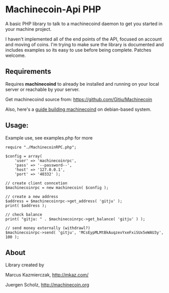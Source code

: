 # Machinecoin-Api PHP

A basic PHP library to talk to a machinecoind daemon to get you started in your machine project.

I haven't implemented all of the end points of the API, focused on account and moving of coins. I'm trying to make sure the library is documented and includes examples so its easy to use before being complete.  Patches welcome.


## Requirements

Requires **machinecoind** to already be installed and running on your local server or reachable by your server.  

Get machinecoind source from: https://github.com/Gitju/Machinecoin

Also, here's a [guide building machinecoind](https://github.com/Gitju/Machinecoin-Docs/tree/master/guides/build) on debian-based system.  


## Usage:

Example use, see examples.php for more

```
require "./MachinecoinRPC.php";

$config = array(
    'user' => 'machinecoinrpc',
    'pass' => '--password--',
    'host' => '127.0.0.1',
    'port' => '40332' );

// create client conncetion
$machinecoinrpc = new machinecoin( $config );

// create a new address
$address = $machinecoinrpc->get_address( 'gitju' );
print( $address );

// check balance 
print( "gitju: " . $machinecoinrpc->get_balance( 'gitju' ) );

// send money externally (withdrawl?)
$machinecoinrpc->send( 'gitju', 'MCsEypMLMtBkAuqzevYxeFxiSUx5eWAU3y', 100 );

```


## About

Library created by

  Marcus Kazmierczak, http://mkaz.com/
  
  Juergen Scholz, http://machinecoin.org


